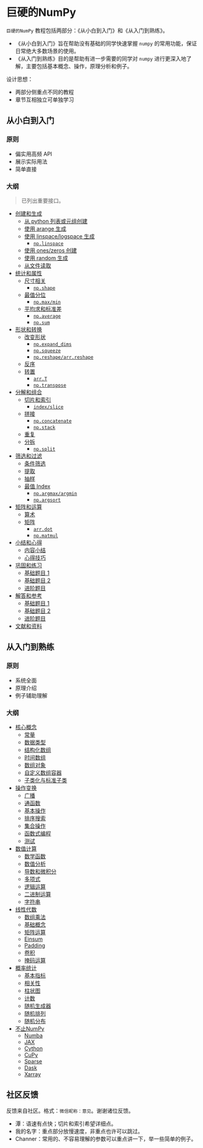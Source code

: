 # 巨硬的NumPy

`巨硬的NumPy` 教程包括两部分：《从小白到入门》和《从入门到熟练》。

- 《从小白到入门》旨在帮助没有基础的同学快速掌握 `numpy` 的常用功能，保证日常绝大多数场景的使用。
- 《从入门到熟练》目的是帮助有进一步需要的同学对 `numpy` 进行更深入地了解，主要包括基本概念、操作，原理分析和例子。

设计思想：

- 两部分侧重点不同的教程
- 章节互相独立可单独学习


## 从小白到入门

### 原则

- 偏实用高频 API
- 展示实际用法
- 简单直接

### 大纲

>已列出重要接口。

- [创建和生成](https://nbviewer.org/github/datawhalechina/powerful-numpy/blob/main/src/introduction/ch-all.ipynb#创建和生成)
    - [从 python 列表或元组创建](https://nbviewer.org/github/datawhalechina/powerful-numpy/blob/main/src/introduction/ch-all.ipynb#从-python-列表或元组创建)
    - [使用 arange 生成](https://nbviewer.org/github/datawhalechina/powerful-numpy/blob/main/src/introduction/ch-all.ipynb#使用-arange-生成)
    - [使用 linspace/logspace 生成](https://nbviewer.org/github/datawhalechina/powerful-numpy/blob/main/src/introduction/ch-all.ipynb#使用-linspace/logspace-生成)
        - [`np.linspace`](https://nbviewer.org/github/datawhalechina/powerful-numpy/blob/main/src/introduction/ch-all.ipynb#np.linspace)
    - [使用 ones/zeros 创建](https://nbviewer.org/github/datawhalechina/powerful-numpy/blob/main/src/introduction/ch-all.ipynb#使用-ones/zeros-创建)
    - [使用 random 生成](https://nbviewer.org/github/datawhalechina/powerful-numpy/blob/main/src/introduction/ch-all.ipynb#使用-random-生成)
    - [从文件读取](https://nbviewer.org/github/datawhalechina/powerful-numpy/blob/main/src/introduction/ch-all.ipynb#从文件读取)
- [统计和属性](https://nbviewer.org/github/datawhalechina/powerful-numpy/blob/main/src/introduction/ch-all.ipynb#统计和属性)
    - [尺寸相关](https://nbviewer.org/github/datawhalechina/powerful-numpy/blob/main/src/introduction/ch-all.ipynb#尺寸相关)
        - [`np.shape`](https://nbviewer.org/github/datawhalechina/powerful-numpy/blob/main/src/introduction/ch-all.ipynb#np.shape)
    - [最值分位](https://nbviewer.org/github/datawhalechina/powerful-numpy/blob/main/src/introduction/ch-all.ipynb#最值分位)
        - [`np.max/min`](https://nbviewer.org/github/datawhalechina/powerful-numpy/blob/main/src/introduction/ch-all.ipynb#np.max/min)
    - [平均求和标准差](https://nbviewer.org/github/datawhalechina/powerful-numpy/blob/main/src/introduction/ch-all.ipynb#平均求和标准差)
        - [`np.average`](https://nbviewer.org/github/datawhalechina/powerful-numpy/blob/main/src/introduction/ch-all.ipynb#np.average)
        - [`np.sum`](https://nbviewer.org/github/datawhalechina/powerful-numpy/blob/main/src/introduction/ch-all.ipynb#np.sum)
- [形状和转换](https://nbviewer.org/github/datawhalechina/powerful-numpy/blob/main/src/introduction/ch-all.ipynb#形状和转换)
    - [改变形状](https://nbviewer.org/github/datawhalechina/powerful-numpy/blob/main/src/introduction/ch-all.ipynb#改变形状)
        - [`np.expand_dims`](https://nbviewer.org/github/datawhalechina/powerful-numpy/blob/main/src/introduction/ch-all.ipynb#np.expand_dims)
        - [`np.squeeze`](https://nbviewer.org/github/datawhalechina/powerful-numpy/blob/main/src/introduction/ch-all.ipynb#np.squeeze)
        - [`np.reshape/arr.reshape`](https://nbviewer.org/github/datawhalechina/powerful-numpy/blob/main/src/introduction/ch-all.ipynb#np.reshape/arr.reshape)
    - [反序](https://nbviewer.org/github/datawhalechina/powerful-numpy/blob/main/src/introduction/ch-all.ipynb#反序)
    - [转置](https://nbviewer.org/github/datawhalechina/powerful-numpy/blob/main/src/introduction/ch-all.ipynb#转置)
        - [`arr.T`](https://nbviewer.org/github/datawhalechina/powerful-numpy/blob/main/src/introduction/ch-all.ipynb#arr.T)
        - [`np.transpose`](https://nbviewer.org/github/datawhalechina/powerful-numpy/blob/main/src/introduction/ch-all.ipynb#np.transpose)
- [分解和组合](https://nbviewer.org/github/datawhalechina/powerful-numpy/blob/main/src/introduction/ch-all.ipynb#分解和组合)
    - [切片和索引](https://nbviewer.org/github/datawhalechina/powerful-numpy/blob/main/src/introduction/ch-all.ipynb#切片和索引)
        - [`index/slice`](https://nbviewer.org/github/datawhalechina/powerful-numpy/blob/main/src/introduction/ch-all.ipynb#index/slice)
    - [拼接](https://nbviewer.org/github/datawhalechina/powerful-numpy/blob/main/src/introduction/ch-all.ipynb#拼接)
        - [`np.concatenate`](https://nbviewer.org/github/datawhalechina/powerful-numpy/blob/main/src/introduction/ch-all.ipynb#np.concatenate)
        - [`np.stack`](https://nbviewer.org/github/datawhalechina/powerful-numpy/blob/main/src/introduction/ch-all.ipynb#np.stack)
    - [重复](https://nbviewer.org/github/datawhalechina/powerful-numpy/blob/main/src/introduction/ch-all.ipynb#重复)
    - [分拆](https://nbviewer.org/github/datawhalechina/powerful-numpy/blob/main/src/introduction/ch-all.ipynb#分拆)
        - [`np.split`](https://nbviewer.org/github/datawhalechina/powerful-numpy/blob/main/src/introduction/ch-all.ipynb#np.split)
- [筛选和过滤](https://nbviewer.org/github/datawhalechina/powerful-numpy/blob/main/src/introduction/ch-all.ipynb#筛选和过滤)
    - [条件筛选](https://nbviewer.org/github/datawhalechina/powerful-numpy/blob/main/src/introduction/ch-all.ipynb#条件筛选)
    - [提取](https://nbviewer.org/github/datawhalechina/powerful-numpy/blob/main/src/introduction/ch-all.ipynb#提取)
    - [抽样](https://nbviewer.org/github/datawhalechina/powerful-numpy/blob/main/src/introduction/ch-all.ipynb#抽样)
    - [最值 Index](https://nbviewer.org/github/datawhalechina/powerful-numpy/blob/main/src/introduction/ch-all.ipynb#最值-Index)
        - [`np.argmax/argmin`](https://nbviewer.org/github/datawhalechina/powerful-numpy/blob/main/src/introduction/ch-all.ipynb#np.argmax/argmin)
        - [`np.argsort`](https://nbviewer.org/github/datawhalechina/powerful-numpy/blob/main/src/introduction/ch-all.ipynb#np.argsort)
- [矩阵和运算](https://nbviewer.org/github/datawhalechina/powerful-numpy/blob/main/src/introduction/ch-all.ipynb#矩阵和运算)
    - [算术](https://nbviewer.org/github/datawhalechina/powerful-numpy/blob/main/src/introduction/ch-all.ipynb#算术)
    - [矩阵](https://nbviewer.org/github/datawhalechina/powerful-numpy/blob/main/src/introduction/ch-all.ipynb#矩阵)
        - [`arr.dot`](https://nbviewer.org/github/datawhalechina/powerful-numpy/blob/main/src/introduction/ch-all.ipynb#arr.dot)
        - [`np.matmul`](https://nbviewer.org/github/datawhalechina/powerful-numpy/blob/main/src/introduction/ch-all.ipynb#np.matmul)
- [小结和心得](https://nbviewer.org/github/datawhalechina/powerful-numpy/blob/main/src/introduction/ch-all.ipynb#小结和心得)
    - [内容小结](https://nbviewer.org/github/datawhalechina/powerful-numpy/blob/main/src/introduction/ch-all.ipynb#内容小结)
    - [心得技巧](https://nbviewer.org/github/datawhalechina/powerful-numpy/blob/main/src/introduction/ch-all.ipynb#心得技巧)
- [巩固和练习](https://nbviewer.org/github/datawhalechina/powerful-numpy/blob/main/src/introduction/ch-all.ipynb#巩固和练习)
    - [基础题目 1](https://nbviewer.org/github/datawhalechina/powerful-numpy/blob/main/src/introduction/ch-all.ipynb#基础题目1)
    - [基础题目 2](https://nbviewer.org/github/datawhalechina/powerful-numpy/blob/main/src/introduction/ch-all.ipynb#基础题目2)
    - [进阶题目](https://nbviewer.org/github/datawhalechina/powerful-numpy/blob/main/src/introduction/ch-all.ipynb#进阶题目)
- [解答和参考](https://nbviewer.org/github/datawhalechina/powerful-numpy/blob/main/src/introduction/ch-all.ipynb#解答和参考)
    - [基础题目 1](https://nbviewer.org/github/datawhalechina/powerful-numpy/blob/main/src/introduction/ch-all.ipynb#基础题目1)
    - [基础题目 2](https://nbviewer.org/github/datawhalechina/powerful-numpy/blob/main/src/introduction/ch-all.ipynb#基础题目2)
    - [进阶题目](https://nbviewer.org/github/datawhalechina/powerful-numpy/blob/main/src/introduction/ch-all.ipynb#进阶题目)
- [文献和资料](https://nbviewer.org/github/datawhalechina/powerful-numpy/blob/main/src/introduction/ch-all.ipynb#文献和资料)

## 从入门到熟练

### 原则

- 系统全面
- 原理介绍
- 例子辅助理解

### 大纲

- [核心概念](https://nbviewer.org/github/datawhalechina/powerful-numpy/blob/main/src/skilled/ch01-core_concepts.ipynb)
    - [常量](https://nbviewer.org/github/datawhalechina/powerful-numpy/blob/main/src/skilled/ch01-core_concepts.ipynb#常量)
    - [数据类型](https://nbviewer.org/github/datawhalechina/powerful-numpy/blob/main/src/skilled/ch01-core_concepts.ipynb#数据类型)
    - [结构化数组](https://nbviewer.org/github/datawhalechina/powerful-numpy/blob/main/src/skilled/ch01-core_concepts.ipynb#结构化数组)
    - [时间数组](https://nbviewer.org/github/datawhalechina/powerful-numpy/blob/main/src/skilled/ch01-core_concepts.ipynb#时间数组)
    - [数组对象](https://nbviewer.org/github/datawhalechina/powerful-numpy/blob/main/src/skilled/ch01-core_concepts.ipynb#数组对象)
    - [自定义数组容器](https://nbviewer.org/github/datawhalechina/powerful-numpy/blob/main/src/skilled/ch01-core_concepts.ipynb#自定义数组容器)
    - [子类化与标准子类](https://nbviewer.org/github/datawhalechina/powerful-numpy/blob/main/src/skilled/ch01-core_concepts.ipynb#子类化与标准子类)
- [操作变换](https://nbviewer.org/github/datawhalechina/powerful-numpy/blob/main/src/skilled/ch02-manipulation.ipynb)
    - [广播](https://nbviewer.org/github/datawhalechina/powerful-numpy/blob/main/src/skilled/ch02-manipulation.ipynb#广播)
    - [通函数](https://nbviewer.org/github/datawhalechina/powerful-numpy/blob/main/src/skilled/ch02-manipulation.ipynb#通函数)
    - [基本操作](https://nbviewer.org/github/datawhalechina/powerful-numpy/blob/main/src/skilled/ch02-manipulation.ipynb#基本操作)
    - [排序搜索](https://nbviewer.org/github/datawhalechina/powerful-numpy/blob/main/src/skilled/ch02-manipulation.ipynb#排序搜索)
    - [集合操作](https://nbviewer.org/github/datawhalechina/powerful-numpy/blob/main/src/skilled/ch02-manipulation.ipynb#集合操作)
    - [函数式编程](https://nbviewer.org/github/datawhalechina/powerful-numpy/blob/main/src/skilled/ch02-manipulation.ipynb#函数式编程)
    - [测试](https://nbviewer.org/github/datawhalechina/powerful-numpy/blob/main/src/skilled/ch02-manipulation.ipynb#测试)
- [数值计算](https://nbviewer.org/github/datawhalechina/powerful-numpy/blob/main/src/skilled/ch03-numeric_calculation.ipynb)
    - [数学函数](https://nbviewer.org/github/datawhalechina/powerful-numpy/blob/main/src/skilled/ch03-numeric_calculation.ipynb#数学函数)
    - [数值分析](https://nbviewer.org/github/datawhalechina/powerful-numpy/blob/main/src/skilled/ch03-numeric_calculation.ipynb#数值分析)
    - [导数和微积分](https://nbviewer.org/github/datawhalechina/powerful-numpy/blob/main/src/skilled/ch03-numeric_calculation.ipynb#导数和微积分)
    - [多项式](https://nbviewer.org/github/datawhalechina/powerful-numpy/blob/main/src/skilled/ch03-numeric_calculation.ipynb#多项式)
    - [逻辑运算](https://nbviewer.org/github/datawhalechina/powerful-numpy/blob/main/src/skilled/ch03-numeric_calculation.ipynb#逻辑运算)
    - [二进制运算](https://nbviewer.org/github/datawhalechina/powerful-numpy/blob/main/src/skilled/ch03-numeric_calculation.ipynb#二进制运算)
    - [字符串](https://nbviewer.org/github/datawhalechina/powerful-numpy/blob/main/src/skilled/ch03-numeric_calculation.ipynb#字符串)
- [线性代数](https://nbviewer.org/github/datawhalechina/powerful-numpy/blob/main/src/skilled/ch04-linear_algebra.ipynb)
    - [数组乘法](https://nbviewer.org/github/datawhalechina/powerful-numpy/blob/main/src/skilled/ch04-linear_algebra.ipynb#数组乘法)
    - [基础概念](https://nbviewer.org/github/datawhalechina/powerful-numpy/blob/main/src/skilled/ch04-linear_algebra.ipynb#基础概念)
    - [矩阵运算](https://nbviewer.org/github/datawhalechina/powerful-numpy/blob/main/src/skilled/ch04-linear_algebra.ipynb#矩阵运算)
    - [Einsum](https://nbviewer.org/github/datawhalechina/powerful-numpy/blob/main/src/skilled/ch04-linear_algebra.ipynb#Einsum)
    - [Padding](https://nbviewer.org/github/datawhalechina/powerful-numpy/blob/main/src/skilled/ch04-linear_algebra.ipynb#Padding)
    - [卷积](https://nbviewer.org/github/datawhalechina/powerful-numpy/blob/main/src/skilled/ch04-linear_algebra.ipynb#卷积)
    - [掩码运算](https://nbviewer.org/github/datawhalechina/powerful-numpy/blob/main/src/skilled/ch04-linear_algebra.ipynb#掩码运算)
- [概率统计](https://nbviewer.org/github/datawhalechina/powerful-numpy/blob/main/src/skilled/ch05-probability_statistics.ipynb)
    - [基本指标](https://nbviewer.org/github/datawhalechina/powerful-numpy/blob/main/src/skilled/ch05-probability_statistics.ipynb#基本指标)
    - [相关性](https://nbviewer.org/github/datawhalechina/powerful-numpy/blob/main/src/skilled/ch05-probability_statistics.ipynb#相关性)
    - [柱状图](https://nbviewer.org/github/datawhalechina/powerful-numpy/blob/main/src/skilled/ch05-probability_statistics.ipynb#柱状图)
    - [计数](https://nbviewer.org/github/datawhalechina/powerful-numpy/blob/main/src/skilled/ch05-probability_statistics.ipynb#计数)
    - [随机生成器](https://nbviewer.org/github/datawhalechina/powerful-numpy/blob/main/src/skilled/ch05-probability_statistics.ipynb#随机生成器)
    - [随机排列](https://nbviewer.org/github/datawhalechina/powerful-numpy/blob/main/src/skilled/ch05-probability_statistics.ipynb#随机排列)
    - [随机分布](https://nbviewer.org/github/datawhalechina/powerful-numpy/blob/main/src/skilled/ch05-probability_statistics.ipynb#随机分布)
- [不止NumPy](https://nbviewer.org/github/datawhalechina/powerful-numpy/blob/main/src/skilled/ch06-morethan_numpy.ipynb)
    - [Numba](https://nbviewer.org/github/datawhalechina/powerful-numpy/blob/main/src/skilled/ch06-morethan_numpy.ipynb#Numba)
    - [JAX](https://nbviewer.org/github/datawhalechina/powerful-numpy/blob/main/src/skilled/ch06-morethan_numpy.ipynb#JAX)
    - [Cython](https://nbviewer.org/github/datawhalechina/powerful-numpy/blob/main/src/skilled/ch06-morethan_numpy.ipynb#Cython)
    - [CuPy](https://nbviewer.org/github/datawhalechina/powerful-numpy/blob/main/src/skilled/ch06-morethan_numpy.ipynb#CuPy)
    - [Sparse](https://nbviewer.org/github/datawhalechina/powerful-numpy/blob/main/src/skilled/ch06-morethan_numpy.ipynb#Sparse)
    - [Dask](https://nbviewer.org/github/datawhalechina/powerful-numpy/blob/main/src/skilled/ch06-morethan_numpy.ipynb#Dask)
    - [Xarray](https://nbviewer.org/github/datawhalechina/powerful-numpy/blob/main/src/skilled/ch06-morethan_numpy.ipynb#Xarray)


## 社区反馈


反馈来自社区。格式：`微信昵称：意见`。谢谢诸位反馈。

- 潭：语速有点快；切片和索引希望详细点。
- 我的名字：重点部分放慢速度，非重点也许可以跳过。
- Channer：常用的、不容易理解的参数可以重点讲一下，举一些简单的例子。
